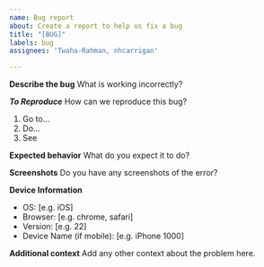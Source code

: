 ```yaml
---
name: Bug report
about: Create a report to help us fix a bug
title: "[BUG]"
labels: bug
assignees: 'Twaha-Rahman, nhcarrigan'

---
```


**Describe the bug**
What is working incorrectly?

***To Reproduce***
How can we reproduce this bug?
1. Go to...
2. Do...
3. See

**Expected behavior**
What do you expect it to do?

**Screenshots**
Do you have any screenshots of the error?

**Device Information**
 - OS: [e.g. iOS]
 - Browser: [e.g. chrome, safari]
 - Version: [e.g. 22]
 - Device Name (if mobile): [e.g. iPhone 1000]


**Additional context**
Add any other context about the problem here.
